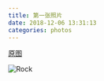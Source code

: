 ```yaml
---
title: 第一张照片
date: 2018-12-06 13:31:13
categories: photos
---
```


[原图](/2018photos/hector-bermudez-291156-unsplash.jpg)

![Rock](/2018photos/hector-bermudez-291156-unsplash.jpg)





